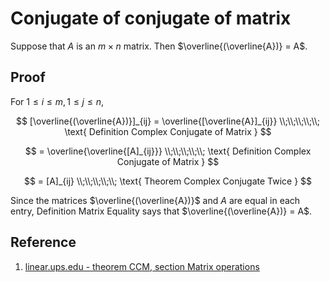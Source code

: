 # Conjugate of conjugate of matrix

Suppose that $A$ is an $m \times n$ matrix. Then $\overline{(\overline{A})} = A$.

## Proof

For $1 \leq i \leq m, 1 \leq j \leq n$,

$$
[\overline{(\overline{A})}]_{ij} = \overline{[\overline{A}]_{ij}}
\\;\\;\\;\\;\\;
\text{ Definition Complex Conjugate of Matrix }
$$

$$
= \overline{\overline{[A]_{ij}}}
\\;\\;\\;\\;\\;
\text{ Definition Complex Conjugate of Matrix }
$$

$$
= [A]_{ij}
\\;\\;\\;\\;\\;
\text{ Theorem Complex Conjugate Twice }
$$ 

Since the matrices $\overline{(\overline{A})}$ and $A$ are equal in each entry, Definition Matrix Equality says that $\overline{(\overline{A})} = A$.

## Reference

1. [linear.ups.edu - theorem CCM, section Matrix operations](http://linear.ups.edu/html/section-MO.html)